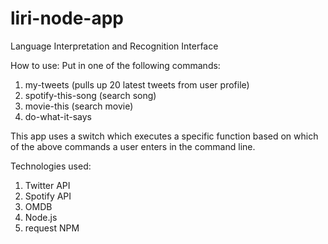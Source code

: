 # liri-node-app
Language Interpretation and Recognition Interface

How to use:
Put in one of the following commands:
1) my-tweets (pulls up 20 latest tweets from user profile)
2) spotify-this-song (search song)
3) movie-this (search movie)
4) do-what-it-says

This app uses a switch which executes a specific function based on which of the above commands a user enters in the command line.


Technologies used:
1) Twitter API
2) Spotify API
3) OMDB
4) Node.js
5) request NPM
